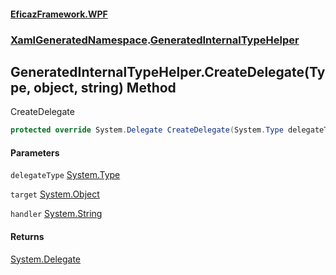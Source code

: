 #### [EficazFramework.WPF](EficazFrameworkWPF.md 'EficazFramework WPF')
### [XamlGeneratedNamespace](EficazFrameworkWPF.md#XamlGeneratedNamespace 'XamlGeneratedNamespace').[GeneratedInternalTypeHelper](GeneratedInternalTypeHelper.md 'XamlGeneratedNamespace.GeneratedInternalTypeHelper')
## GeneratedInternalTypeHelper.CreateDelegate(Type, object, string) Method
CreateDelegate  
```csharp
protected override System.Delegate CreateDelegate(System.Type delegateType, object target, string handler);
```
#### Parameters
<a name='XamlGeneratedNamespace_GeneratedInternalTypeHelper_CreateDelegate(System_Type_object_string)_delegateType'></a>
`delegateType` [System.Type](https://docs.microsoft.com/en-us/dotnet/api/System.Type 'System.Type')  
  
<a name='XamlGeneratedNamespace_GeneratedInternalTypeHelper_CreateDelegate(System_Type_object_string)_target'></a>
`target` [System.Object](https://docs.microsoft.com/en-us/dotnet/api/System.Object 'System.Object')  
  
<a name='XamlGeneratedNamespace_GeneratedInternalTypeHelper_CreateDelegate(System_Type_object_string)_handler'></a>
`handler` [System.String](https://docs.microsoft.com/en-us/dotnet/api/System.String 'System.String')  
  
#### Returns
[System.Delegate](https://docs.microsoft.com/en-us/dotnet/api/System.Delegate 'System.Delegate')  
